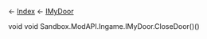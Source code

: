 ← [Index](Api-Index) ← [IMyDoor](Sandbox.ModAPI.Ingame.IMyDoor)

void void Sandbox.ModAPI.Ingame.IMyDoor.CloseDoor()()
